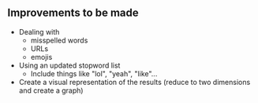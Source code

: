 ## Improvements to be made

* Dealing with 
    * misspelled words
    * URLs
    * emojis
* Using an updated stopword list
    * Include things like "lol", "yeah", "like"...
* Create a visual representation of the results (reduce to two dimensions and create a graph)
